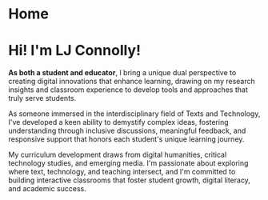 
# Home

<h1 class="page-title">Hi! I'm LJ Connolly!</h1>

<p class="bio-text"><strong>As both a student and educator</strong>, I bring a unique dual perspective to creating digital innovations that enhance learning, drawing on my research insights and classroom experience to develop tools and approaches that truly serve students.</p>

<p class="bio-text">As someone immersed in the interdisciplinary field of Texts and Technology, I've developed a keen ability to demystify complex ideas, fostering understanding through inclusive discussions, meaningful feedback, and responsive support that honors each student's unique learning journey.</p>

<p class="bio-text">My curriculum development draws from digital humanities, critical technology studies, and emerging media. I'm passionate about exploring where text, technology, and teaching intersect, and I'm committed to building interactive classrooms that foster student growth, digital literacy, and academic success.</p>